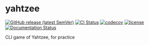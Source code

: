 # yahtzee

[![GitHub release (latest SemVer)](https://img.shields.io/github/v/release/augustopher/yahtzee?sort=semver)](https://github.com/augustopher/yahtzee/releases)
[![CI Status](https://github.com/augustopher/yahtzee/actions/workflows/ci.yml/badge.svg)](https://github.com/augustopher/yahtzee/actions)
[![codecov](https://codecov.io/gh/augustopher/yahtzee/branch/main/graph/badge.svg?token=0E2IPIOE0C)](https://codecov.io/gh/augustopher/yahtzee)
[![license](https://img.shields.io/github/license/augustopher/yahtzee?color=blue)](https://github.com/augustopher/yahtzee/blob/main/LICENSE)
[![Documentation Status](https://readthedocs.org/projects/yahtzee/badge/?version=latest)](https://yahtzee.readthedocs.io/en/latest/?badge=latest)

CLI game of Yahtzee, for practice
